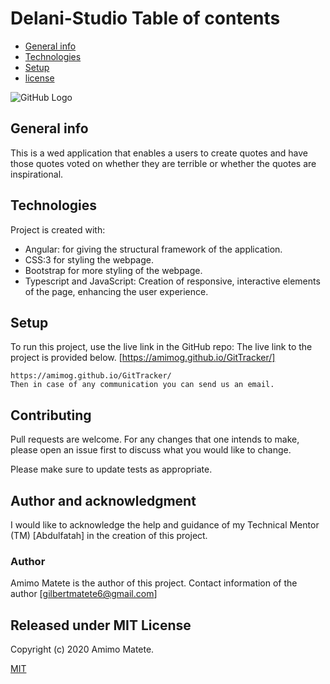 # Delani-Studio Table of contents
* [General info](#general-info)
* [Technologies](#technologies)
* [Setup](#setup)
* [license](#license)

![GitHub Logo](/assets/ReadMe.png)


## General info
 This is a wed application that enables a users to create quotes and have those quotes voted on whether they are terrible or whether the quotes are inspirational.

## Technologies
Project is created with:
* Angular: for giving the structural framework of the application.
* CSS:3 for styling the webpage.
* Bootstrap for more styling of the webpage.
* Typescript and JavaScript: Creation of responsive, interactive elements of the page, enhancing the user experience.
	
## Setup
To run this project, use the live link in the GitHub repo:
The live link to the project is provided below.
[https://amimog.github.io/GitTracker/]

```
https://amimog.github.io/GitTracker/
Then in case of any communication you can send us an email.
```

## Contributing
Pull requests are welcome. For any changes that one intends to make, please open an issue first to discuss what you would like to change.

Please make sure to update tests as appropriate.

## Author and acknowledgment

I would like to acknowledge the help and guidance of my Technical Mentor (TM) [Abdulfatah] in the creation of this project.

### Author 
 Amimo Matete is the author of this project. Contact information of the author [gilbertmatete6@gmail.com]

## Released under MIT License

Copyright (c) 2020 Amimo Matete.

[MIT](https://choosealicense.com/licenses/mit/)
